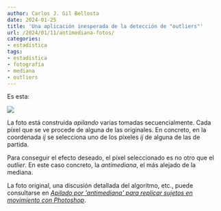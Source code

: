 ```yaml
---
author: Carlos J. Gil Bellosta
date: 2024-01-25
title: 'Una aplicación inesperada de la detección de "outliers"'
url: /2024/01/11/antimediana-fotos/
categories:
- estadística
tags:
- estadística
- fotografía
- mediana
- outliers
---
```


Es esta:

![](/wp-uploads/2024/antimedianstacking512.jpg#center)

La foto está construida _apilando_ varias tomadas secuencialmente. Cada píxel que se ve procede de alguna de las originales. En concreto, en la coordenada $ij$ se selecciona uno de los píxeles $ij$ de alguna de las de partida.

Para conseguir el efecto deseado, el píxel seleccionado es no otro que el _outlier_. En este caso concreto, la _antimediana_, el más alejado de la mediana.

La foto original, una discusión detallada del algoritmo, etc., puede consultarse en
[_Apilado por 'antimediana' para replicar sujetos en movimiento con Photoshop_](https://www.overfitting.net/2022/11/apilado-por-antimediana-para-replicar_18.html).